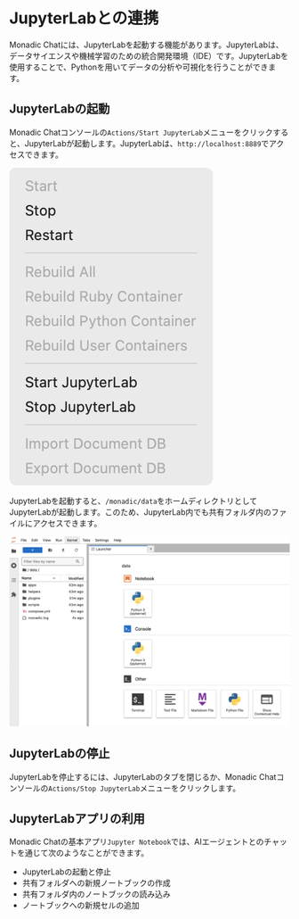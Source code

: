 # JupyterLabとの連携

Monadic Chatには、JupyterLabを起動する機能があります。JupyterLabは、データサイエンスや機械学習のための統合開発環境（IDE）です。JupyterLabを使用することで、Pythonを用いてデータの分析や可視化を行うことができます。

## JupyterLabの起動

Monadic Chatコンソールの`Actions/Start JupyterLab`メニューをクリックすると、JupyterLabが起動します。JupyterLabは、`http://localhost:8889`でアクセスできます。

![Action menu](../assets/images/jupyter-start-stop.png ':size=190')

JupyterLabを起動すると、`/monadic/data`をホームディレクトリとしてJupyterLabが起動します。このため、JupyterLab内でも共有フォルダ内のファイルにアクセスできます。

![JupyterLab Terminal](../assets/images/jupyterlab-terminal.png ':size=600')

## JupyterLabの停止

JupyterLabを停止するには、JupyterLabのタブを閉じるか、Monadic Chatコンソールの`Actions/Stop JupyterLab`メニューをクリックします。

## JupyterLabアプリの利用

Monadic Chatの基本アプリ`Jupyter Notebook`では、AIエージェントとのチャットを通じて次のようなことができます。

- JupyterLabの起動と停止
- 共有フォルダへの新規ノートブックの作成
- 共有フォルダ内のノートブックの読み込み
- ノートブックへの新規セルの追加
